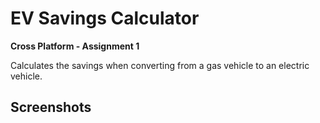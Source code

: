 # EV Savings Calculator

**Cross Platform - Assignment 1**

Calculates the savings when converting from a gas vehicle to an electric vehicle.

## Screenshots
